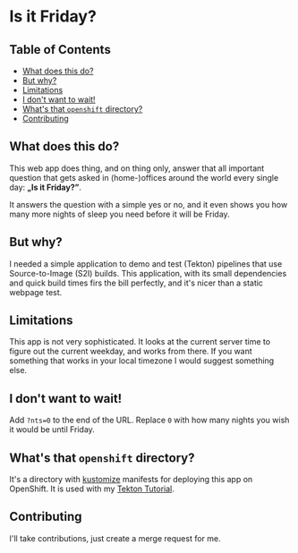 # Is it Friday?

## Table of Contents
<!-- vim-markdown-toc GitLab -->

* [What does this do?](#what-does-this-do)
* [But why?](#but-why)
* [Limitations](#limitations)
* [I don't want to wait!](#i-dont-want-to-wait)
* [What's that `openshift` directory?](#whats-that-openshift-directory)
* [Contributing](#contributing)

<!-- vim-markdown-toc -->

## What does this do?

This web app does thing, and on thing only, answer that all important question
that gets asked in (home-)offices around the world every single day: **„Is it
Friday?”**.

It answers the question with a simple yes or no, and it even shows you how many
more nights of sleep you need before it will be Friday.

## But why?

I needed a simple application to demo and test (Tekton) pipelines that use
Source-to-Image (S2I) builds. This application, with its small dependencies and
quick build times firs the bill perfectly, and it's nicer than a static webpage
test.

## Limitations

This app is not very sophisticated. It looks at the current server time to
figure out the current weekday, and works from there. If you want something
that works in your local timezone I would suggest something else.

## I don't want to wait!

Add `?nts=0` to the end of the URL. Replace `0` with how many nights you wish
it would be until Friday.

## What's that `openshift` directory?

It's a directory with [kustomize](https://kustomize.io) manifests for deploying this app on OpenShift. It is used with my [Tekton Tutorial](https://gitlab.com/wanderb/tekton-tutorial).

## Contributing

I'll take contributions, just create a merge request for me.

